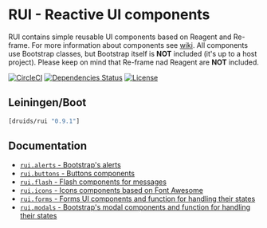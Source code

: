 RUI - Reactive UI components
============================

RUI contains simple reusable UI components based on Reagent and Re-frame. For more information about components see
[wiki](https://github.com/druids/rui/wiki). All components use Bootstrap classes, but Bootstrap itself is **NOT**
included (it's up to a host project). Please keep on mind that Re-frame nad Reagent are **NOT** included.

[![CircleCI](https://circleci.com/gh/druids/rui.svg?style=svg)](https://circleci.com/gh/druids/rui)
[![Dependencies Status](https://jarkeeper.com/druids/rui/status.png)](https://jarkeeper.com/druids/rui)
[![License](https://img.shields.io/badge/MIT-Clause-blue.svg)](https://opensource.org/licenses/MIT)


Leiningen/Boot
--------------

```clojure
[druids/rui "0.9.1"]
```

Documentation
-------------

* [`rui.alerts` - Bootstrap's alerts](https://github.com/druids/rui/blob/master/src/cljs/rui/alerts/components.cljs)
* [`rui.buttons` - Buttons components](https://github.com/druids/rui/blob/master/src/cljs/rui/buttons/components.cljs)
* [`rui.flash` - Flash components for messages](https://github.com/druids/rui/blob/master/src/cljs/rui/flash/)
* [`rui.icons` - Icons components based on Font Awesome](https://github.com/druids/rui/blob/master/src/cljs/rui/icons/)
* [`rui.forms` - Forms UI components and function for handling their states](https://github.com/druids/rui/blob/master/src/cljs/rui/forms/)
* [`rui.modals` - Bootstrap's modal components and function for handling their states](https://github.com/druids/rui/blob/master/src/cljs/rui/modals/)
